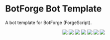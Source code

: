 # BotForge Bot Template
A bot template for BotForge (ForgeScript).
<p align="center">
  <a href="https://discord.gg/hcJgjzPvqb"><img src="https://img.shields.io/discord/997899472610795580?logo=discord"></a>
  <a href="https://github.com/kkrypt0nn/Python-Discord-Bot-Template/releases"><img src="https://img.shields.io/github/v/release/tryforge/ForgeScript"></a>
  <a href="https://github.com/tryforge/ForgeScript/commits/main"><img src="https://img.shields.io/github/last-commit/tryforge/ForgeScript"></a>
  <a href="https://github.com/tryforge/ForgeScript/blob/main/LICENSE.md"><img src="https://img.shields.io/github/license/tryforge/ForgeScript"></a>
  <a href="https://github.com/tryforge/ForgeScript"><img src="https://img.shields.io/github/languages/code-size/tryforge/ForgeScript"></a>
  <a href="https://conventionalcommits.org/en/v1.0.0/"><img src="https://img.shields.io/badge/Conventional%20Commits-1.0.0-%23FE5196?logo=conventionalcommits&logoColor=white"></a>
  <a href="https://github.com/psf/black"><img src="https://img.shields.io/badge/code%20style-black-000000.svg"></a>
</p>
